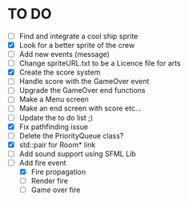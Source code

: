 TO DO
=====

- [ ] Find and integrate a cool ship sprite
- [x] Look for a better sprite of the crew
- [ ] Add new events (message)
- [ ] Change spriteURL.txt to be a Licence file for arts
- [x] Create the score system
- [ ] Handle score with the GameOver event
- [ ] Upgrade the GameOver end functions
- [ ] Make a Menu screen
- [ ] Make an end screen with score etc...
- [ ] Update the to do list ;)
- [x] Fix pathfinding issue
- [ ] Delete the PriorityQueue class?
- [x] std::pair for Room* link
- [ ] Add sound support using SFML Lib
- [ ] Add fire event
    - [x] Fire propagation
    - [ ] Render fire
    - [ ] Game over fire
